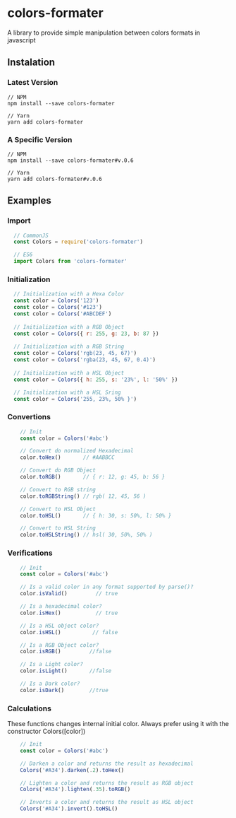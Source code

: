 ﻿# colors-formater

A library to provide simple manipulation between colors formats in javascript

## Instalation

### Latest Version

```git
// NPM
npm install --save colors-formater

// Yarn
yarn add colors-formater

```

### A Specific Version

```git
// NPM
npm install --save colors-formater#v.0.6

// Yarn
yarn add colors-formater#v.0.6

```


## Examples

### Import

```js
  // CommonJS
  const Colors = require('colors-formater')

  // ES6
  import Colors from 'colors-formater'
```


### Initialization

```js
  // Initialization with a Hexa Color
  const color = Colors('123')
  const color = Colors('#123')
  const color = Colors('#ABCDEF') 
  
  // Initialization with a RGB Object
  const color = Colors({ r: 255, g: 23, b: 87 }) 
  
  // Initialization with a RGB String
  const color = Colors('rgb(23, 45, 67)')
  const color = Colors('rgba(23, 45, 67, 0.4)')
  
  // Initialization with a HSL Object
  const color = Colors({ h: 255, s: '23%', l: '50%' })

  // Initialization with a HSL Sring
  const color = Colors('255, 23%, 50% }')
  ```

  ### Convertions

```js
    // Init
    const color = Colors('#abc')

    // Convert do normalized Hexadecimal
    color.toHex()       // #AABBCC

    // Convert do RGB Object
    color.toRGB()       // { r: 12, g: 45, b: 56 }

    // Convert to RGB string
    color.toRGBString() // rgb( 12, 45, 56 )

    // Convert to HSL Object
    color.toHSL()       // { h: 30, s: 50%, l: 50% }

    // Convert to HSL String
    color.toHSLString() // hsl( 30, 50%, 50% )
```

  ### Verifications

```js
    // Init
    const color = Colors('#abc')

    // Is a valid color in any format supported by parse()?
    color.isValid()         // true

    // Is a hexadecimal color?
    color.isHex()           // true

    // Is a HSL object color?
    color.isHSL()          // false

    // Is a RGB Object color?
    color.isRGB()         //false

    // Is a Light color?
    color.isLight()       //false

    // Is a Dark color?
    color.isDark()        //true
```

  ### Calculations

  These functions changes internal initial color. Always 
  prefer using it with the constructor Colors([color])

```js
    // Init
    const color = Colors('#abc')

    // Darken a color and returns the result as hexadecimal
    Colors('#A34').darken(.2).toHex()

    // Lighten a color and returns the result as RGB object
    Colors('#A34').lighten(.35).toRGB()

    // Inverts a color and returns the result as HSL object
    Colors('#A34').invert().toHSL()
```
